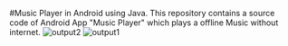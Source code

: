 #Music Player in Android using Java.
This repository contains a source code of  Android App "Music Player" which plays a offline Music without internet.
![output2](https://github.com/SiraskarRenuka/Music_Player--Android-Java/assets/139481659/0cadff98-0faa-4c5d-832b-f25494bb1c26)
![output1](https://github.com/SiraskarRenuka/Music_Player--Android-Java/assets/139481659/7a16500e-1e28-4ae8-b4db-00af6c542e77)

